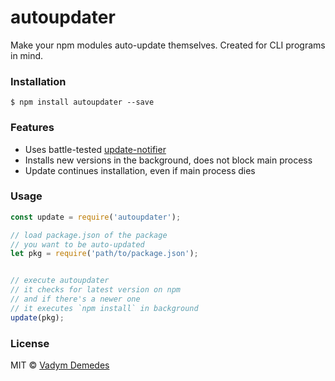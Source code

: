 # autoupdater

Make your npm modules auto-update themselves.
Created for CLI programs in mind.


### Installation

```
$ npm install autoupdater --save
```


### Features

- Uses battle-tested [update-notifier](https://npmjs.org/package/update-notifier)
- Installs new versions in the background, does not block main process
- Update continues installation, even if main process dies


### Usage

```js
const update = require('autoupdater');

// load package.json of the package
// you want to be auto-updated
let pkg = require('path/to/package.json');


// execute autoupdater
// it checks for latest version on npm
// and if there's a newer one
// it executes `npm install` in background
update(pkg);
```


### License

MIT © [Vadym Demedes](http://vadimdemedes.com)
